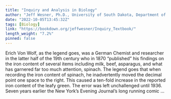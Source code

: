 ```yaml
---
title: "Inquiry and Analysis in Biology"
author: "Jeff Wesner, Ph.D., University of South Dakota, Department of Biology, Joseph Raiche, Ph.D., University of South Dakota, Department of English"
date: "2022-10-05T13:45:32Z"
tags: [Biology]
link: "https://bookdown.org/jeffwesner/Inquiry_Textbook/"
length_weight: "7.2%"
pinned: false
---
```


Erich Von Wolf, as the legend goes, was a German Chemist and researcher in the latter half of the 19th century who in 1870 “published” his findings on the iron content of several items including milk, beef, asparagus, and what has garnered far too much attention, spinach. The legend goes that when recording the iron content of spinach, he inadvertently moved the decimal point one space to the right. This caused a ten-fold increase in the reported iron content of the leafy green. The error was left unchallenged until 1936. Seven years earlier the New York’s Evening Journal’s long running comic  ...
